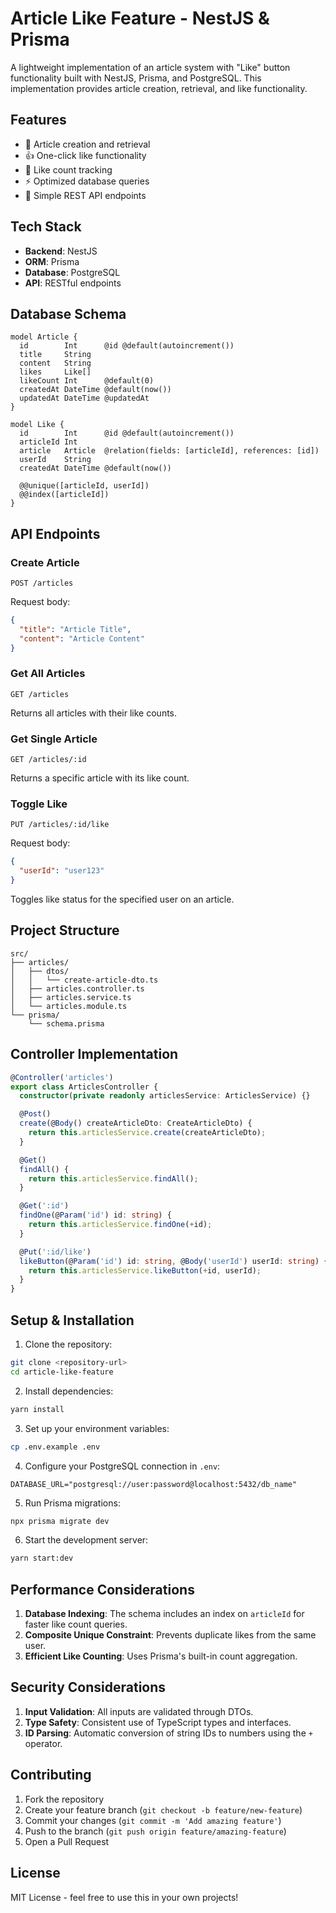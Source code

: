 # Article Like Feature - NestJS & Prisma

A lightweight implementation of an article system with "Like" button functionality built with NestJS, Prisma, and PostgreSQL. This implementation provides article creation, retrieval, and like functionality.

## Features

- 📝 Article creation and retrieval
- 👍 One-click like functionality
- 🔢 Like count tracking
- ⚡ Optimized database queries
- 🎯 Simple REST API endpoints

## Tech Stack

- **Backend**: NestJS
- **ORM**: Prisma
- **Database**: PostgreSQL
- **API**: RESTful endpoints

## Database Schema

```prisma
model Article {
  id        Int      @id @default(autoincrement())
  title     String
  content   String
  likes     Like[]
  likeCount Int      @default(0)
  createdAt DateTime @default(now())
  updatedAt DateTime @updatedAt
}

model Like {
  id        Int      @id @default(autoincrement())
  articleId Int
  article   Article  @relation(fields: [articleId], references: [id])
  userId    String
  createdAt DateTime @default(now())

  @@unique([articleId, userId])
  @@index([articleId])
}
```

## API Endpoints

### Create Article

```
POST /articles
```

Request body:

```json
{
  "title": "Article Title",
  "content": "Article Content"
}
```

### Get All Articles

```
GET /articles
```

Returns all articles with their like counts.

### Get Single Article

```
GET /articles/:id
```

Returns a specific article with its like count.

### Toggle Like

```
PUT /articles/:id/like
```

Request body:

```json
{
  "userId": "user123"
}
```

Toggles like status for the specified user on an article.

## Project Structure

```
src/
├── articles/
│   ├── dtos/
│   │   └── create-article-dto.ts
│   ├── articles.controller.ts
│   ├── articles.service.ts
│   └── articles.module.ts
└── prisma/
    └── schema.prisma
```

## Controller Implementation

```typescript
@Controller('articles')
export class ArticlesController {
  constructor(private readonly articlesService: ArticlesService) {}

  @Post()
  create(@Body() createArticleDto: CreateArticleDto) {
    return this.articlesService.create(createArticleDto);
  }

  @Get()
  findAll() {
    return this.articlesService.findAll();
  }

  @Get(':id')
  findOne(@Param('id') id: string) {
    return this.articlesService.findOne(+id);
  }

  @Put(':id/like')
  likeButton(@Param('id') id: string, @Body('userId') userId: string) {
    return this.articlesService.likeButton(+id, userId);
  }
}
```

## Setup & Installation

1. Clone the repository:

```bash
git clone <repository-url>
cd article-like-feature
```

2. Install dependencies:

```bash
yarn install
```

3. Set up your environment variables:

```bash
cp .env.example .env
```

4. Configure your PostgreSQL connection in `.env`:

```
DATABASE_URL="postgresql://user:password@localhost:5432/db_name"
```

5. Run Prisma migrations:

```bash
npx prisma migrate dev
```

6. Start the development server:

```bash
yarn start:dev
```



## Performance Considerations

1. **Database Indexing**: The schema includes an index on `articleId` for faster like count queries.
2. **Composite Unique Constraint**: Prevents duplicate likes from the same user.
3. **Efficient Like Counting**: Uses Prisma's built-in count aggregation.

## Security Considerations

1. **Input Validation**: All inputs are validated through DTOs.
2. **Type Safety**: Consistent use of TypeScript types and interfaces.
3. **ID Parsing**: Automatic conversion of string IDs to numbers using the `+` operator.

## Contributing

1. Fork the repository
2. Create your feature branch (`git checkout -b feature/new-feature`)
3. Commit your changes (`git commit -m 'Add amazing feature'`)
4. Push to the branch (`git push origin feature/amazing-feature`)
5. Open a Pull Request

## License

MIT License - feel free to use this in your own projects!
